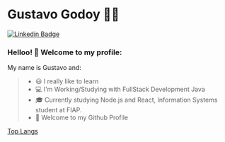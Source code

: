 
# Gustavo Godoy :man_technologist:
[![Linkedin Badge](https://img.shields.io/badge/-LinkedIn-blue?style=flat-square&logo=Linkedin&logoColor=white&link=https://www.linkedin.com/in/gustavo-godoy-/)](https://www.linkedin.com/in/gustavo-godoy-/)

### Helloo! 👋 Welcome to my profile:

My name is Gustavo and:
> - 😃 I really like to learn
> - 💻 I'm Working/Studying with FullStack Development Java
> - 🎓 Currently studying Node.js and React, Information Systems student at FIAP.
> - 🎉 Welcome to my Github Profile

[Top Langs](https://github-readme-stats.vercel.app/api/top-langs/?username=GustavoGodoy)
